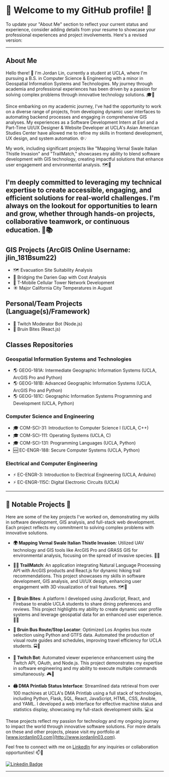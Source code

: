 # 🌟 Welcome to my GitHub profile! 🌟

To update your "About Me" section to reflect your current status and experience, consider adding details from your resume to showcase your professional experiences and project involvements. Here's a revised version:

---

## About Me

Hello there! 👋 I'm Jordan Lin, currently a student at UCLA, where I'm pursuing a B.S. in Computer Science & Engineering with a minor in Geospatial Information Systems and Technologies. My journey through academia and professional experiences has been driven by a passion for solving complex problems through innovative technology solutions. 🎓🚀

Since embarking on my academic journey, I've had the opportunity to work on a diverse range of projects, from developing dynamic user interfaces to automating backend processes and engaging in comprehensive GIS analyses. My experiences as a Software Development Intern at Esri and a Part-Time UI/UX Designer & Website Developer at UCLA's Asian American Studies Center have allowed me to refine my skills in frontend development, UX design, and system automation. 🌐💡

My work, including significant projects like "Mapping Vernal Swale Italian Thistle Invasion" and "TrailMatch," showcases my ability to blend software development with GIS technology, creating impactful solutions that enhance user engagement and environmental analysis. 🗺️💼

I'm deeply committed to leveraging my technical expertise to create accessible, engaging, and efficient solutions for real-world challenges. I'm always on the lookout for opportunities to learn and grow, whether through hands-on projects, collaborative teamwork, or continuous education. 🌟📚
---
## GIS Projects (ArcGIS Online Username: jlin_181Bsum22)
- 🗺️ Evacuation Site Suitability Analysis
- 🌉 Bridging the Darien Gap with Cost Analysis
- 📶 T-Mobile Cellular Tower Network Development
- ☀️ Major California City Temperatures in August

## Personal/Team Projects (Language(s)/Framework)
- 💬 Twitch Moderator Bot (Node.js)
- 🍔 Bruin Bites (React.js)

## Classes Repositories
### Geospatial Information Systems and Technologies
- 🌎 GEOG-181A: Intermediate Geographic Information Systems (UCLA, ArcGIS Pro and Python)
- 🌎 GEOG-181B: Advanced Geographic Information Systems (UCLA, ArcGIS Pro and Python)
- 🌎 GEOG-181C: Geographic Information Systems Programming and Development (UCLA, Python)

### Computer Science and Engineering
- 🎓 COM-SCI-31: Introduction to Computer Science I (UCLA, C++)
- 🎓 COM-SCI-111: Operating Systems (UCLA, C)
- 🎓 COM-SCI-131: Programming Languages (UCLA, Python)
- 🆕 EC-ENGR-188: Secure Computer Systems (UCLA, Python)

### Electrical and Computer Engineering
- ⚡ EC-ENGR-3: Introduction to Electrical Engineering (UCLA, Arduino)
- ⚡ EC-ENGR-115C: Digital Electronic Circuits (UCLA)

---

## 🌟 Notable Projects 🌟

Here are some of the key projects I've worked on, demonstrating my skills in software development, GIS analysis, and full-stack web development. Each project reflects my commitment to solving complex problems with innovative solutions.

- **🌍 Mapping Vernal Swale Italian Thistle Invasion**: Utilized UAV technology and GIS tools like ArcGIS Pro and GRASS GIS for environmental analysis, focusing on the spread of invasive species. 🚁🌿

- **🚶‍♂️ TrailMatch**: An application integrating Natural Language Processing API with ArcGIS products and React.js for dynamic hiking trail recommendations. This project showcases my skills in software development, GIS analysis, and UI/UX design, enhancing user engagement with 3D visualization of trail features. 🗺️👟

- **🍔 Bruin Bites**: A platform I developed using JavaScript, React, and Firebase to enable UCLA students to share dining preferences and reviews. This project highlights my ability to create dynamic user profile systems and leverage geospatial data for an enhanced user experience. 📲🍴

- **🚌 Bruin Bus Route/Stop Locator**: Optimized Los Angeles bus route selection using Python and GTFS data. Automated the production of visual route guides and schedules, improving travel efficiency for UCLA students. 🚍📍

- **💬 Twitch Bot**: Automated viewer experience enhancement using the Twitch API, OAuth, and Node.js. This project demonstrates my expertise in software engineering and my ability to execute multiple commands simultaneously. 🎮🤖

- **🖨️ DMA Printlab Status Interface**: Streamlined data retrieval from over 100 machines at UCLA's DMA Printlab using a full stack of technologies, including Python, Flask, SQL, React, JavaScript, HTML, CSS, Ansible, and YAML. I developed a web interface for effective machine status and statistics display, showcasing my full-stack development skills. 💻📊

These projects reflect my passion for technology and my ongoing journey to impact the world through innovative software solutions. For more details on these and other projects, please visit my portfolio at [www.jordanlin03.com](http://www.jordanlin03.com).

Feel free to connect with me on [LinkedIn](https://www.linkedin.com/in/jordanlin2003) for any inquiries or collaboration opportunities! 📫🤝

[![Linkedin Badge](https://img.shields.io/badge/-jordanlin-blue?style=flat-square&logo=Linkedin&logoColor=white&link=https://www.linkedin.com/in/jordanlin2003/)](https://www.linkedin.com/in/jordanlin2003/)

---
